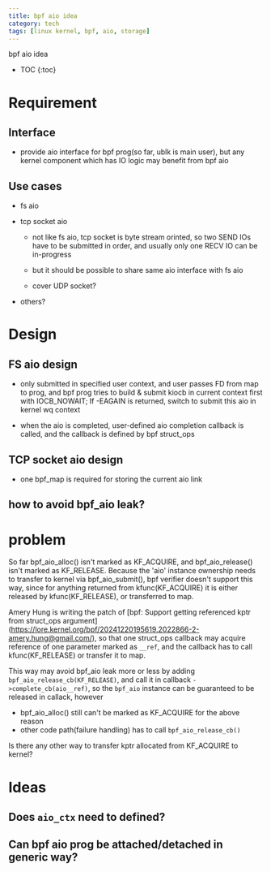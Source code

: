 ```yaml
---
title: bpf aio idea
category: tech
tags: [linux kernel, bpf, aio, storage]
---
```


bpf aio idea

* TOC
{:toc}


# Requirement

## Interface
- provide aio interface for bpf prog(so far, ublk is main user), but any
kernel component which has IO logic may benefit from bpf aio

## Use cases

- fs aio

- tcp socket aio

    - not like fs aio, tcp socket is byte stream orinted, so two SEND IOs have
    to be submitted in order, and usually only one RECV IO can be in-progress

    - but it should be possible to share same aio interface with fs aio

    - cover UDP socket?

- others?

# Design
## FS aio design

- only submitted in specified user context, and user passes FD from map
to prog, and bpf prog tries to build & submit kiocb in current context first
with IOCB_NOWAIT; If -EAGAIN is returned, switch to submit this aio in kernel
wq context

- when the aio is completed, user-defined aio completion callback is called,
and the callback is defined by bpf struct_ops

## TCP socket aio design

- one bpf_map is required for storing the current aio link


## how to avoid bpf_aio leak?

# problem

So far bpf_aio_alloc() isn't marked as KF_ACQUIRE, and bpf_aio_release()
isn't marked as KF_RELEASE. Because the 'aio' instance ownership needs to
transfer to kernel via bpf_aio_submit(), bpf verifier doesn't support this
way, since for anything returned from kfunc(KF_ACQUIRE) it is either released
by kfunc(KF_RELEASE), or transferred to map.

Amery Hung is writing the patch of [bpf: Support getting referenced kptr from struct_ops argument]
(https://lore.kernel.org/bpf/20241220195619.2022866-2-amery.hung@gmail.com/),
so that one struct_ops callback may acquire reference of one parameter marked
as `__ref`, and the callback has to call kfunc(KF_RELEASE) or transfer it
to map.

This way may avoid bpf_aio leak more or less by adding `bpf_aio_release_cb(KF_RELEASE)`,
and call it in callback `->complete_cb(aio__ref)`, so the `bpf_aio` instance
can be guaranteed to be released in callack, however

- bpf_aio_alloc() still can't be marked as KF_ACQUIRE for the above reason
- other code path(failure handling) has to call `bpf_aio_release_cb()`

Is there any other way to transfer kptr allocated from KF_ACQUIRE to kernel?


# Ideas

## Does `aio_ctx` need to defined?

## Can bpf aio prog be attached/detached in generic way?

